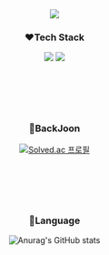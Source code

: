 <div align=center>
<img src="https://capsule-render.vercel.app/api?type=soft&color=auto&height=150&section=header&text=yeeun&fontSize=90" />


### :hearts:Tech Stack
<img src="https://img.shields.io/badge/Android-3DDC84?style=flat&logo=Android&logoColor=white"/>
<img src="https://img.shields.io/badge/kotlin-7F52FF?style=flat&logo=kotlin&logoColor=white"/>

<br/><br/><br/><br/>
### :8ball:BackJoon
[![Solved.ac
프로필](http://mazassumnida.wtf/api/v2/generate_badge?boj=gkdidms)](https://solved.ac/gkdidms)


<br/><br/><br/><br/>

### :gem:Language
![Anurag's GitHub stats](https://github-readme-stats.vercel.app/api?username=gkdidms&show_icons=true&theme=synthwave)

<br/><br/><br/><br/>


</div>
